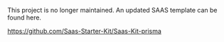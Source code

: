 This project is no longer maintained. An updated SAAS template can be found here. 

https://github.com/Saas-Starter-Kit/Saas-Kit-prisma
